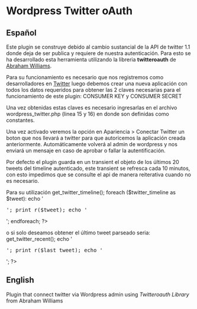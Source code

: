 Wordpress Twitter oAuth
======================
Español
-------
Este plugin se construye debido al cambio sustancial de la API de twitter 1.1 donde deja de ser publica y requiere de nuestra autenticación. Para esto se ha desarrollado esta herramienta utilizando la libreria **twitteroauth** de [Abraham Williams](https://github.com/abraham/twitteroauth).

Para su funcionamiento es necesario que nos registremos como desarrolladores en [Twitter](http://dev.twitter.com) luego debemos crear una nueva aplicación con todos los datos requeridos para obtener las 2 claves necesarias para el funcionamiento de este plugin: CONSUMER KEY y CONSUMER SECRET

Una vez obtenidas estas claves es necesario ingresarlas en el archivo wordpress_twitter.php (linea 15 y 16) en donde son definidas como constantes.

Una vez activado veremos la opción en Apariencia > Conectar Twitter un boton que nos llevará a twitter para que autoricemos la aplicación creada anteriormente. Automáticamente volverá al admin de wordpress y nos enviará un mensaje en caso de aprobar o fallar la autentificación.

Por defecto el plugin guarda en un transient el objeto de los últimos 20 tweets del timeline autenticado, este transient se refresca cada 10 minutos, con esto impedimos que se consulte el api de manera reiterativa cuando no es necesario.

Para su utilización 
	<?php
		global $oauth_twitter;
		$twitter_timeline = $oauth_twitter->get_twitter_timeline();
		foreach ($twitter_timeline as $tweet):
			echo '<pre>'; print_r($tweet); echo '</pre>';
		endforeach;
	?>

o si solo deseamos obtener el último tweet parseado seria:
	<?php
		global $oauth_twitter;
		$last_tweet = $oauth_twitter->get_twitter_recent();
		echo '<pre>'; print_r($last_tweet); echo '</pre>';
	?>

English
-------
Plugin that connect twitter via Wordpress admin using *Twitteroauth Library* from Abraham Williams
